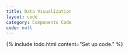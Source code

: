```yaml
---
title: Data Visualization
layout: code
category: Components Code
code: null
---
```


{% include todo.html content="Set up code." %}
